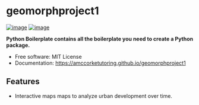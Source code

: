 # geomorphproject1


[![image](https://img.shields.io/pypi/v/geomorphproject1.svg)](https://pypi.python.org/pypi/geomorphproject1)
[![image](https://img.shields.io/conda/vn/conda-forge/geomorphproject1.svg)](https://anaconda.org/conda-forge/geomorphproject1)


**Python Boilerplate contains all the boilerplate you need to create a Python package.**


-   Free software: MIT License
-   Documentation: https://amccorketutoring.github.io/geomorphproject1


## Features

-   Interactive maps maps to analyze urban development over time.
